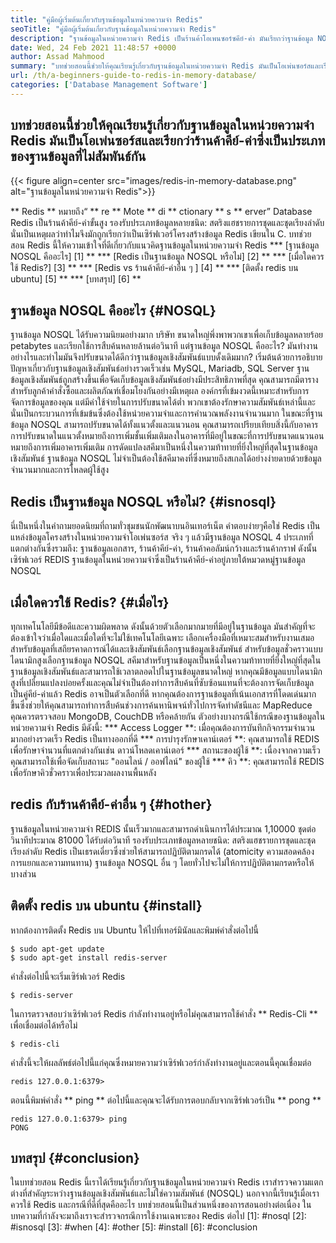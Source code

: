 ```yaml
---
title: "คู่มือผู้เริ่มต้นเกี่ยวกับฐานข้อมูลในหน่วยความจำ Redis" 
seoTitle: "คู่มือผู้เริ่มต้นเกี่ยวกับฐานข้อมูลในหน่วยความจำ Redis" 
description: "ฐานข้อมูลในหน่วยความจำ Redis เป็นร้านค้าโอเพนซอร์ซคีย์-ค่า มันเรียกว่าฐานข้อมูล NOSQL บทช่วยสอนของ Redis นี้จะแนะนำคุณเกี่ยวกับแนวคิดหลักของ Redis" 
date: Wed, 24 Feb 2021 11:48:57 +0000
author: Assad Mahmood
summary: "บทช่วยสอนนี้ช่วยให้คุณเรียนรู้เกี่ยวกับฐานข้อมูลในหน่วยความจำ Redis มันเป็นโอเพ่นซอร์สและเรียกว่าร้านค้าคีย์-ค่าซึ่งเป็นประเภทของฐานข้อมูลที่ไม่สัมพันธ์กัน" 
url: /th/a-beginners-guide-to-redis-in-memory-database/
categories: ['Database Management Software']
---
```


## บทช่วยสอนนี้ช่วยให้คุณเรียนรู้เกี่ยวกับฐานข้อมูลในหน่วยความจำ Redis มันเป็นโอเพ่นซอร์สและเรียกว่าร้านค้าคีย์-ค่าซึ่งเป็นประเภทของฐานข้อมูลที่ไม่สัมพันธ์กัน

{{< figure align=center src="images/redis-in-memory-database.png" alt="ฐานข้อมูลในหน่วยความจำ Redis">}}

** Redis ** หมายถึง“ ** re ** Mote ** di ** ctionary ** s ** erver” Database Redis เป็นร้านค้าคีย์-ค่าขั้นสูง รองรับประเภทข้อมูลหลายชนิด: สตริงแฮชรายการชุดและชุดเรียงลำดับ นั่นเป็นเหตุผลว่าทำไมจึงมักถูกเรียกว่าเป็นเซิร์ฟเวอร์โครงสร้างข้อมูล Redis เขียนใน C. บทช่วยสอน Redis นี้ให้ความเข้าใจที่ดีเกี่ยวกับแนวคิดฐานข้อมูลในหน่วยความจำ Redis
  *** [ฐานข้อมูล NOSQL คืออะไร] [1] **
  *** [Redis เป็นฐานข้อมูล NOSQL หรือไม่] [2] **
  *** [เมื่อใดควรใช้ Redis?] [3] **
  *** [Redis vs ร้านค้าคีย์-ค่าอื่น ๆ ] [4] **
  *** [ติดตั้ง redis บน ubuntu] [5] **
  *** [บทสรุป] [6] **

## ฐานข้อมูล NOSQL คืออะไร {#NOSQL}
ฐานข้อมูล NOSQL ได้รับความนิยมอย่างมาก บริษัท ขนาดใหญ่พึ่งพาพวกเขาเพื่อเก็บข้อมูลหลายร้อย petabytes และเรียกใช้การสืบค้นหลายล้านต่อวินาที แต่ฐานข้อมูล NOSQL คืออะไร? มันทำงานอย่างไรและทำไมมันจึงปรับขนาดได้ดีกว่าฐานข้อมูลเชิงสัมพันธ์แบบดั้งเดิมมาก? เริ่มต้นด้วยการอธิบายปัญหาเกี่ยวกับฐานข้อมูลเชิงสัมพันธ์อย่างรวดเร็วเช่น MySQL, Mariadb, SQL Server
ฐานข้อมูลเชิงสัมพันธ์ถูกสร้างขึ้นเพื่อจัดเก็บข้อมูลเชิงสัมพันธ์อย่างมีประสิทธิภาพที่สุด คุณสามารถมีตารางสำหรับลูกค้าคำสั่งซื้อและผลิตภัณฑ์เชื่อมโยงกันอย่างมีเหตุผล องค์กรที่เข้มงวดนี้เหมาะสำหรับการจัดการข้อมูลของคุณ แต่มีค่าใช้จ่ายในการปรับขนาดได้ต่ำ พวกเขาต้องรักษาความสัมพันธ์เหล่านี้และนั่นเป็นกระบวนการที่เข้มข้นซึ่งต้องใช้หน่วยความจำและการคำนวณพลังงานจำนวนมาก
ในขณะที่ฐานข้อมูล NOSQL สามารถปรับขนาดได้ทั้งแนวตั้งและแนวนอน คุณสามารถเปรียบเทียบสิ่งนี้กับอาคารการปรับขนาดในแนวตั้งหมายถึงการเพิ่มชั้นเพิ่มเติมลงในอาคารที่มีอยู่ในขณะที่การปรับขนาดแนวนอนหมายถึงการเพิ่มอาคารเพิ่มเติม การดัดแปลงสคีมาเป็นหนึ่งในความท้าทายที่ยิ่งใหญ่ที่สุดในฐานข้อมูลเชิงสัมพันธ์ ฐานข้อมูล NOSQL ไม่จำเป็นต้องใช้สคีมาคงที่ซึ่งหมายถึงสเกลได้อย่างง่ายดายด้วยข้อมูลจำนวนมากและการโหลดผู้ใช้สูง

## Redis เป็นฐานข้อมูล NOSQL หรือไม่? {#isnosql}
นี่เป็นหนึ่งในคำถามยอดนิยมที่ถามทั่วชุมชนนักพัฒนาบนอินเทอร์เน็ต คำตอบง่ายๆคือใช่ Redis เป็นแหล่งข้อมูลโครงสร้างในหน่วยความจำโอเพ่นซอร์ส
จริง ๆ แล้วมีฐานข้อมูล NOSQL 4 ประเภทที่แตกต่างกันซึ่งรวมถึง: ฐานข้อมูลเอกสาร, ร้านค้าคีย์-ค่า, ร้านค้าคอลัมน์กว้างและร้านค้ากราฟ ดังนั้นเซิร์ฟเวอร์ REDIS ฐานข้อมูลในหน่วยความจำซึ่งเป็นร้านค้าคีย์-ค่าอยู่ภายใต้หมวดหมู่ฐานข้อมูล NOSQL

## เมื่อใดควรใช้ Redis? {#เมื่อไร}
ทุกเทคโนโลยีมีข้อดีและความผิดพลาด ดังนั้นด้วยตัวเลือกมากมายที่มีอยู่ในฐานข้อมูล มันสำคัญที่จะต้องเข้าใจว่าเมื่อใดและเมื่อใดที่จะไม่ใช้เทคโนโลยีเฉพาะ เลือกเครื่องมือที่เหมาะสมสำหรับงานเสมอ
สำหรับข้อมูลที่เสถียรคาดการณ์ได้และเชิงสัมพันธ์เลือกฐานข้อมูลเชิงสัมพันธ์ สำหรับข้อมูลชั่วคราวแบบไดนามิกสูงเลือกฐานข้อมูล NOSQL สคีมาสำหรับฐานข้อมูลเป็นหนึ่งในความท้าทายที่ยิ่งใหญ่ที่สุดในฐานข้อมูลเชิงสัมพันธ์และสามารถใช้เวลาตลอดไปในฐานข้อมูลขนาดใหญ่
หากคุณมีข้อมูลแบบไดนามิกสูงที่เปลี่ยนแปลงบ่อยครั้งและคุณไม่จำเป็นต้องทำการสืบค้นที่ซับซ้อนแทนที่จะต้องการจัดเก็บข้อมูลเป็นคู่คีย์-ค่าแล้ว Redis อาจเป็นตัวเลือกที่ดี หากคุณต้องการฐานข้อมูลที่เน้นเอกสารที่โดดเด่นมากขึ้นซึ่งช่วยให้คุณสามารถทำการสืบค้นช่วงการค้นหานิพจน์ทั่วไปการจัดทำดัชนีและ MapReduce คุณควรตรวจสอบ MongoDB, CouchDB หรือคล้ายกัน
ตัวอย่างบางกรณีใช้กรณีของฐานข้อมูลในหน่วยความจำ Redis มีดังนี้:
  *** Access Logger **: เมื่อคุณต้องการบันทึกกิจกรรมจำนวนมากอย่างรวดเร็ว Redis เป็นทางออกที่ดี
  *** การบำรุงรักษาเคาน์เตอร์ **: คุณสามารถใช้ REDIS เพื่อรักษาจำนวนที่แตกต่างกันเช่น ดาวน์โหลดเคาน์เตอร์
  *** สถานะของผู้ใช้ **: เนื่องจากความเร็วคุณสามารถใช้เพื่อจัดเก็บสถานะ "ออนไลน์ / ออฟไลน์" ของผู้ใช้
  *** คิว **: คุณสามารถใช้ REDIS เพื่อรักษาคิวชั่วคราวเพื่อประมวลผลงานพื้นหลัง

## redis กับร้านค้าคีย์-ค่าอื่น ๆ {#hother}
ฐานข้อมูลในหน่วยความจำ REDIS นั้นเร็วมากและสามารถดำเนินการได้ประมาณ 1,10000 ชุดต่อวินาทีประมาณ 81000 ได้รับต่อวินาที รองรับประเภทข้อมูลหลายชนิด: สตริงแฮชรายการชุดและชุดเรียงลำดับ Redis เป็นเธรดเดี่ยวซึ่งช่วยให้สามารถปฏิบัติตามกรดได้ (atomicity ความสอดคล้องการแยกและความทนทาน) ฐานข้อมูล NOSQL อื่น ๆ โดยทั่วไปจะไม่ให้การปฏิบัติตามกรดหรือให้บางส่วน

## ติดตั้ง redis บน ubuntu {#install}
หากต้องการติดตั้ง Redis บน Ubuntu ให้ไปที่เทอร์มินัลและพิมพ์คำสั่งต่อไปนี้
```
$ sudo apt-get update 
$ sudo apt-get install redis-server
```
คำสั่งต่อไปนี้จะเริ่มเซิร์ฟเวอร์ Redis
```
$ redis-server
```
ในการตรวจสอบว่าเซิร์ฟเวอร์ Redis กำลังทำงานอยู่หรือไม่คุณสามารถใช้คำสั่ง ** Redis-Cli ** เพื่อเชื่อมต่อได้หรือไม่
```
$ redis-cli 
```
คำสั่งนี้จะให้ผลลัพธ์ต่อไปนี้แก่คุณซึ่งหมายความว่าเซิร์ฟเวอร์กำลังทำงานอยู่และตอนนี้คุณเชื่อมต่อ
```
redis 127.0.0.1:6379>
```
ตอนนี้พิมพ์คำสั่ง ** ping ** ต่อไปนี้และคุณจะได้รับการตอบกลับจากเซิร์ฟเวอร์เป็น ** pong **
```
redis 127.0.0.1:6379> ping
PONG
```

## บทสรุป {#conclusion}
ในบทช่วยสอน Redis นี้เราได้เรียนรู้เกี่ยวกับฐานข้อมูลในหน่วยความจำ Redis เราสำรวจความแตกต่างที่สำคัญระหว่างฐานข้อมูลเชิงสัมพันธ์และไม่ใช่ความสัมพันธ์ (NOSQL) นอกจากนี้เรียนรู้เมื่อเราควรใช้ Redis และกรณีที่ดีที่สุดคืออะไร บทช่วยสอนนี้เป็นส่วนหนึ่งของการสอนอย่างต่อเนื่อง ในบทความที่กำลังจะมาถึงเราจะสำรวจกรณีการใช้งานเฉพาะของ Redis ต่อไป
[1]: #nosql
[2]: #isnosql
[3]: #when
[4]: #other
[5]: #install
[6]: #conclusion
